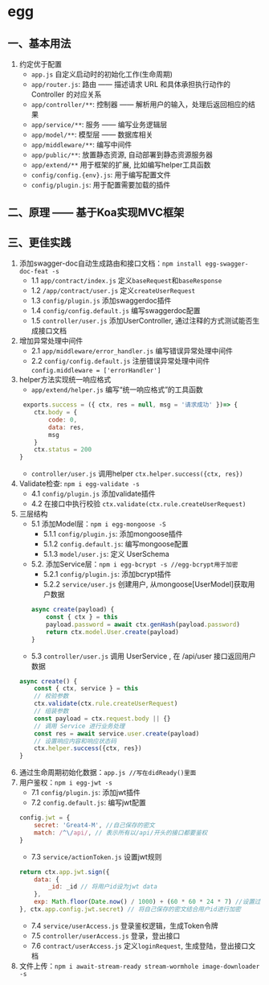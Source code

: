 # egg
## 一、基本用法
1. 约定优于配置
    - `app.js` 自定义启动时的初始化工作(生命周期)
    - `app/router.js`: 路由 —— 描述请求 URL 和具体承担执行动作的 Controller 的对应关系
    - `app/controller/**`: 控制器 —— 解析用户的输入，处理后返回相应的结果
    - `app/service/**`: 服务 —— 编写业务逻辑层
    - `app/model/**`: 模型层 —— 数据库相关
    - `app/middleware/**`: 编写中间件
    - `app/public/**`: 放置静态资源, 自动部署到静态资源服务器
    - `app/extend/**` 用于框架的扩展, 比如编写helper工具函数
    - `config/config.{env}.js`: 用于编写配置文件
    - `config/plugin.js`: 用于配置需要加载的插件
## 二、原理 —— 基于Koa实现MVC框架

## 三、更佳实践
1. 添加swagger-doc自动生成路由和接口文档：`npm install egg-swagger-doc-feat -s`
    - 1.1 `app/contract/index.js` 定义`baseRequest`和`baseResponse`
    - 1.2 `/app/contract/user.js` 定义`createUserRequest`
    - 1.3 `config/plugin.js` 添加swaggerdoc插件
    - 1.4 `config/config.default.js` 编写swaggerdoc配置
    - 1.5 `controller/user.js` 添加UserController, 通过注释的方式测试能否生成接口文档
2. 增加异常处理中间件
    - 2.1 `app/middleware/error_handler.js` 编写错误异常处理中间件
    - 2.2 `config/config.default.js` 注册错误异常处理中间件 `config.middleware = ['errorHandler']`
3. helper⽅法实现统⼀响应格式
    - `app/extend/helper.js` 编写“统一响应格式”的工具函数
    ```javascript
     exports.success = ({ ctx, res = null, msg = '请求成功' })=> {
        ctx.body = {
            code: 0,
            data: res,
            msg
        }
        ctx.status = 200
    }
    ```
    - `controller/user.js` 调用helper `ctx.helper.success({ctx, res})`
4. Validate检查: `npm i egg-validate -s`
    - 4.1 `config/plugin.js` 添加validate插件
    - 4.2 在接口中执行校验 `ctx.validate(ctx.rule.createUserRequest)`
5. 三层结构
    - 5.1 添加Model层：`npm i egg-mongoose -S`
        - 5.1.1 `config/plugin.js`: 添加mongoose插件
        - 5.1.2 `config.default.js`: 编写mongoose配置
        - 5.1.3 `model/user.js`: 定义 UserSchema
    - 5.2. 添加Service层：`npm i egg-bcrypt -s //egg-bcrypt用于加密`
        - 5.2.1 `config/plugin.js`: 添加bcrypt插件
        - 5.2.2 `service/user.js` 创建⽤户, 从mongoose[UserModel]获取用户数据
        ```javascript
        async create(payload) {
            const { ctx } = this
            payload.password = await ctx.genHash(payload.password)
            return ctx.model.User.create(payload)
        }
        ```
    - 5.3 `controller/user.js` 调用 UserService , 在 /api/user 接口返回用户数据
    ```javascript
    async create() {
        const { ctx, service } = this
        // 校验参数
        ctx.validate(ctx.rule.createUserRequest)
        // 组装参数
        const payload = ctx.request.body || {}
        // 调⽤ Service 进⾏业务处理
        const res = await service.user.create(payload)
        // 设置响应内容和响应状态码
        ctx.helper.success({ctx, res})
    }
    ```
6. 通过生命周期初始化数据：`app.js //写在didReady()里面`
7. 用户鉴权：`npm i egg-jwt -s`
    - 7.1 `config/plugin.js`: 添加jwt插件
    - 7.2 `config.default.js`: 编写jwt配置
    ```javascript
    config.jwt = {
        secret: 'Great4-M', //自己保存的密文
        match: /^\/api/, // 表示所有以/api/开头的接口都要鉴权
    }
    ```
    - 7.3 `service/actionToken.js` 设置jwt规则
    ```javascript
    return ctx.app.jwt.sign({
        data: {
            _id: _id // 将用户id设为jwt data
        },
        exp: Math.floor(Date.now() / 1000) + (60 * 60 * 24 * 7) //设置过期时间为一周
    }, ctx.app.config.jwt.secret) // 将自己保存的密文结合用户id进行加密
    ```
    - 7.4 `service/userAccess.js` 登录鉴权逻辑，生成Token令牌
    - 7.5 `controller/userAccess.js` 登录，登出接口
    - 7.6 `contract/userAccess.js` 定义`loginRequest`, 生成登陆，登出接口文档
8. 文件上传：`npm i await-stream-ready stream-wormhole image-downloader -s`